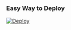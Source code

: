 
### Easy Way to Deploy

[![Deploy](https://www.herokucdn.com/deploy/button.svg)](https://heroku.com/deploy?template=https://github.com/kingboyss/FILTER)
